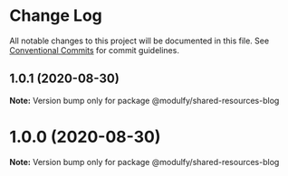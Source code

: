 # Change Log

All notable changes to this project will be documented in this file.
See [Conventional Commits](https://conventionalcommits.org) for commit guidelines.

## 1.0.1 (2020-08-30)

**Note:** Version bump only for package @modulfy/shared-resources-blog





# 1.0.0 (2020-08-30)

**Note:** Version bump only for package @modulfy/shared-resources-blog
